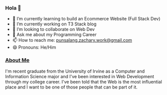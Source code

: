 ### Hola 👋

<!--
**zachuri/zachuri** is a ✨ _special_ ✨ repository because its `README.md` (this file) appears on your GitHub profile.

Here are some ideas to get you started:
-->

- 🌱 I’m currently learning to build an Ecommerce Website (Full Stack Dev)
- 🔭 I’m currently working on T3 Stack blog
- 👯 I’m looking to collaborate on Web Dev
- 💬 Ask me about my Programming Career
- 📫 How to reach me: punsalang.zachary.work@gmail.com
- 😄 Pronouns: He/Him

### [About Me](https://www.linkedin.com/in/zachary-punsalang-1b0b99194/)
I'm recent graduate from the University of Irvine as a Computer and Information Science major and I've been interested in Web Development through my college career. I've been told that the Web is the most influential place and I want to be one of those people that can be part of it.
